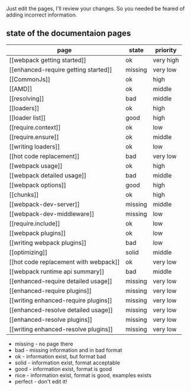 Just edit the pages, I'll review your changes. So you needed be feared of adding incorrect information.

## state of the documentaion pages

| page                                        | state     | priority  |
|---------------------------------------------|-----------|-----------|
| [[webpack getting started]]                 | ok        | very high |
| [[enhanced-require getting started]]        | missing   | very low  |
| [[CommonJs]]                                | ok        | high      |
| [[AMD]]                                     | ok        | middle    |
| [[resolving]]                               | bad       | middle    |
| [[loaders]]                                 | ok        | high      |
| [[loader list]]                             | good      | high      |
| [[require.context]]                         | ok        | low       |
| [[require.ensure]]                          | ok        | middle    |
| [[writing loaders]]                         | ok        | low       |
| [[hot code replacement]]                    | bad       | very low  |
| [[webpack usage]]                           | ok        | high      |
| [[webpack detailed usage]]                  | bad       | middle    |
| [[webpack options]]                         | good      | high      |
| [[chunks]]                                  | ok        | high      |
| [[webpack-dev-server]]                      | missing   | middle    |
| [[webpack-dev-middleware]]                  | missing   | low       |
| [[require.include]]                         | ok        | low       |
| [[webpack plugins]]                         | ok        | low       |
| [[writing webpack plugins]]                 | bad       | low       |
| [[optimizing]]                              | solid     | middle    |
| [[hot code replacement with webpack]]       | ok        | very low  |
| [[webpack runtime api summary]]             | bad       | middle    |
| [[enhanced-require detailed usage]]         | missing   | very low  |
| [[enhanced-require plugins]]                | missing   | very low  |
| [[writing enhanced-require plugins]]        | missing   | very low  |
| [[enhanced-resolve detailed usage]]         | missing   | very low  |
| [[enhanced-resolve plugins]]                | missing   | very low  |
| [[writing enhanced-resolve plugins]]        | missing   | very low  |

* missing - no page there
* bad - missing information and in bad format
* ok - information exist, but format bad
* solid - information exist, format acceptable
* good - information exist, format is good
* nice - information exist, format is good, examples exists
* perfect - don't edit it!
